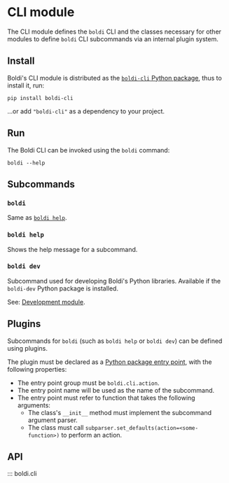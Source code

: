 # CLI module

The CLI module defines the `boldi` CLI and the classes necessary
for other modules to define `boldi` CLI subcommands via an internal plugin system.

## Install

Boldi's CLI module is distributed as the
[`boldi-cli` Python package](https://pypi.org/project/boldi-cli/),
thus to install it, run:

```shell
pip install boldi-cli
```

...or add `"boldi-cli"` as a dependency to your project.

## Run

The Boldi CLI can be invoked using the `boldi` command:

```shell
boldi --help
```

## Subcommands

### `boldi`

Same as [`boldi help`](#boldi).

### `boldi help`

Shows the help message for a subcommand.

### `boldi dev`

Subcommand used for developing Boldi's Python libraries.
Available if the `boldi-dev` Python package is installed.

See: [Development module](dev.md).

## Plugins

Subcommands for `boldi` (such as `boldi help` or `boldi dev`) can be defined using plugins.

The plugin must be declared as a
[Python package entry point](https://setuptools.pypa.io/en/latest/userguide/entry_point.html),
with the following properties:

* The entry point group must be `boldi.cli.action`.
* The entry point name will be used as the name of the subcommand.
* The entry point must refer to function that takes the following arguments:
  * The class's `__init__` method must implement the subcommand argument parser.
  * The class must call `subparser.set_defaults(action=<some-function>)` to perform an action.

## API

::: boldi.cli
